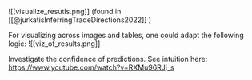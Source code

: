 ![[visualize_resutls.png]]
(found in [[@jurkatisInferringTradeDirections2022]] )


For visualizing across images and tables, one could adapt the following logic:
![[viz_of_results.png]]


Investigate the confidence of predictions. See intuition here: https://www.youtube.com/watch?v=RXMu96RJj_s
